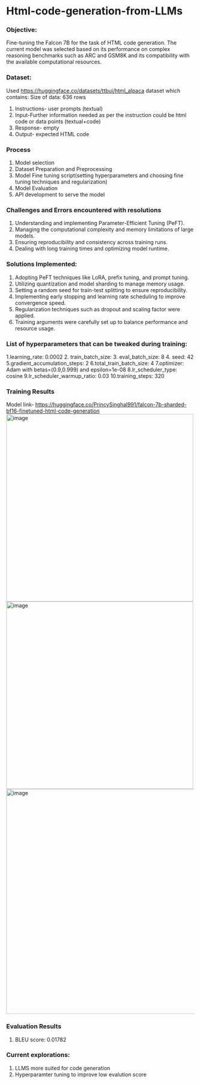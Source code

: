 # Html-code-generation-from-LLMs


### Objective: 
Fine-tuning the Falcon 7B  for the task of HTML code generation. The current model was selected based on its performance on complex reasoning benchmarks such as ARC and GSM8K and its compatibility with the available computational resources.

### Dataset:
Used https://huggingface.co/datasets/ttbui/html_alpaca dataset which contains:
Size of data: 636 rows 
1. Instructions- user prompts (textual) 
2. Input-Further information needed as per the instruction could be html code or data points (textual+code) 
3. Response- empty 
4. Output- expected HTML code


### Process 
1. Model selection
2. Dataset Preparation and Preprocessing 
3. Model Fine tuning script(setting hyperparameters and choosing fine tuning techniques and regularization) 
4. Model Evaluation
5. API development to serve the model

### Challenges and Errors encountered with resolutions 
1. Understanding and implementing Parameter-Efficient Tuning (PeFT).
2. Managing the computational complexity and memory limitations of large models.
3. Ensuring reproducibility and consistency across training runs.
4. Dealing with long training times and optimizing model runtime.

### Solutions Implemented:
1. Adopting PeFT techniques like LoRA, prefix tuning, and prompt tuning.
2. Utilizing quantization and model sharding to manage memory usage.
3. Setting a random seed for train-test splitting to ensure reproducibility.
4. Implementing early stopping and learning rate scheduling to improve convergence speed.
5. Regularization techniques such as dropout and scaling factor were applied.
6. Training arguments were carefully set up to balance performance and resource usage.



### List of hyperparameters that can be tweaked during training: 
1.learning_rate: 0.0002
2. train_batch_size:
3. eval_batch_size: 8
4. seed: 42
5.gradient_accumulation_steps: 2
6.total_train_batch_size: 4
7.optimizer: Adam with betas=(0.9,0.999) and epsilon=1e-08
8.lr_scheduler_type: cosine
9.lr_scheduler_warmup_ratio: 0.03
10.training_steps: 320

### Training Results
Model link- https://huggingface.co/PrincySinghal991/falcon-7b-sharded-bf16-finetuned-html-code-generation
<img width="500" alt="image" src="https://github.com/PrincySinghal/Html-code-generation-from-LLM/assets/87893594/1b43ccd7-10ad-4962-b30c-5859973b681e">
<img width="500" alt="image" src="https://github.com/PrincySinghal/Html-code-generation-from-LLM/assets/87893594/dbffede6-3aa2-42c5-8683-a2f43b8d4d1f">
<img width="600" alt="image" src="https://github.com/PrincySinghal/Html-code-generation-from-LLM/assets/87893594/21b88108-3fc1-403f-b861-e66f76f24d9b">


### Evaluation Results
1. BLEU score: 0.01782


### Current explorations: 
1. LLMS more suited for code generation
2. Hyperparamter tuning to improve low evalution score





